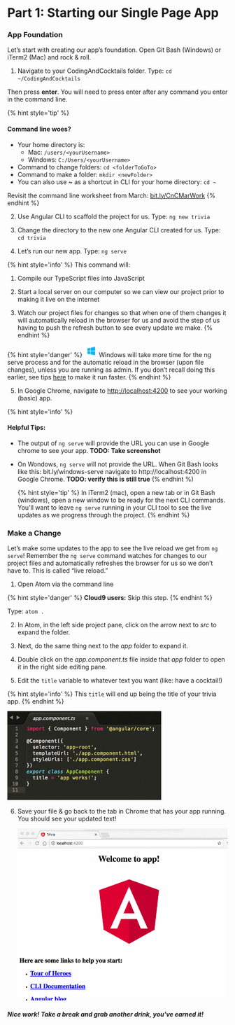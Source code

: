 # Part 1: Starting our Single Page App

### App Foundation
Let’s start with creating our app’s foundation. Open Git Bash (Windows) or iTerm2 (Mac) and rock &amp; roll.

1.  Navigate to your CodingAndCocktails folder. Type: `cd ~/CodingAndCocktails`

 Then press **enter**. You will need to press enter after any command you enter in the command line.

  {% hint style='tip' %}
  #### Command line woes?
  - Your home directory is:
    - Mac: `/users/<yourUsername>`
    - Windows: `C:/Users/<yourUsername>`
  - Command to change folders: `cd <folderToGoTo>`
  - Command to make a folder: `mkdir <newFolder>`
  - You can also use **~** as a shortcut in CLI for your home directory: ``cd ~``

  Revisit the command line worksheet from March:
  [bit.ly/CnCMarWork](http://bit.ly/CnCMarWork)
  {% endhint %}

2.  Use Angular CLI to scaffold the project for us. Type: `ng new trivia`

3.  Change the directory to the new one Angular CLI created for us. Type: `cd trivia`

4.  Let’s run our new app. Type: `ng serve`
 
  {% hint style='info' %}
This command will:

  1.  Compile our TypeScript files into JavaScript
  
  2.  Start a local server on our computer so we can view our project prior to making it live on the internet
  
  3.  Watch our project files for changes so that when one of them changes it will automatically reload in the browser for us and avoid the step of us having to push the refresh button to see every update we make.
  {% endhint %}
  
  {% hint style='danger' %}
![images/windows-icon.png](/images/windows-icon.png)
Windows will take more time for the ng serve process and for the automatic reload in the browser (upon file changes), unless you are running as admin. If you don’t recall doing this earlier, see tips [here](http://bit.ly/angular-cli-windows) to make it run faster.
  {% endhint %}

5.  In Google Chrome, navigate to [http://localhost:4200](http://localhost:4200) to see your working (basic) app.

  {% hint style='info' %}
#### Helpful Tips:
* The output of `ng serve` will provide the URL you can use in Google chrome to see your app. **TODO: Take screenshot**

* On Wondows, `ng serve` will not provide the URL. When Git Bash looks like this: bit.ly/windows-serve navigate to http://localhost:4200 in Google Chrome. **TODO: verify this is still true**
  (% endhint %)

  {% hint style='tip' %}
In iTerm2 (mac), open a new tab or in Git Bash (windows), open a new window to be ready for the next CLI commands.  You'll want to leave `ng serve` running in your CLI tool to see the live updates as we progress through the project.
  {% endhint %}

### Make a Change

Let’s make some updates to the app to see the live reload we get from `ng serve`! Remember the `ng serve` command watches for changes to our project files and automatically refreshes the browser for us so we don’t have to.  This is called “live reload.”

1.  Open Atom via the command line

  {% hint style='danger' %}
**Cloud9 users:** Skip this step.
  {% endhint %}

  Type: `atom .`

2. In Atom, in the left side project pane, click on the arrow next to _src_ to expand the folder.

3. Next, do the same thing next to the _app_ folder to expand it.

4. Double click on the _app.component.ts_ file inside that _app_ folder to open it in the right side editing pane.
  
5.  Edit the `title` variable to whatever text you want (like: have a cocktail!)

  {% hint style='info' %}
This `title` will end up being the title of your trivia app.
  {% endhint %} 
  
  ![](/images/image11.gif)

6.  Save your file & go back to the tab in Chrome that has your app running. You should see your updated text!

    ![](/images/appUpdate.gif)

##### Nice work! Take a break and grab another drink, you've earned it! 
